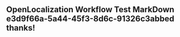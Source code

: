 <properties
ms.topic="hero-topic1"
ms.test1="hero-topic"
ms.test2="test"/>

## OpenLocalization Workflow Test MarkDown e3d9f66a-5a44-45f3-8d6c-91326c3abbed thanks!
